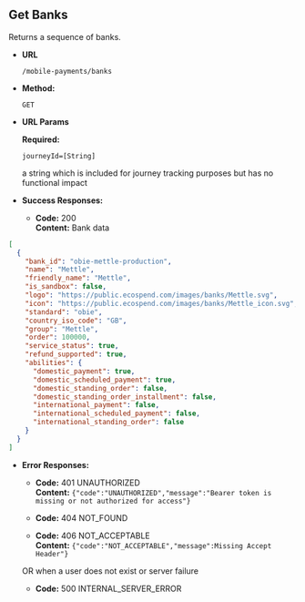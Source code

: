 Get Banks
----
Returns a sequence of banks.

* **URL**

  `/mobile-payments/banks`

* **Method:**

  `GET`

* **URL Params**

  **Required:**

  `journeyId=[String]`

  a string which is included for journey tracking purposes but has no functional impact

* **Success Responses:**

    * **Code:** 200 <br />
      **Content:** Bank data

```json
[
  {
    "bank_id": "obie-mettle-production",
    "name": "Mettle",
    "friendly_name": "Mettle",
    "is_sandbox": false,
    "logo": "https://public.ecospend.com/images/banks/Mettle.svg",
    "icon": "https://public.ecospend.com/images/banks/Mettle_icon.svg",
    "standard": "obie",
    "country_iso_code": "GB",
    "group": "Mettle",
    "order": 100000,
    "service_status": true,
    "refund_supported": true,
    "abilities": {
      "domestic_payment": true,
      "domestic_scheduled_payment": true,
      "domestic_standing_order": false,
      "domestic_standing_order_installment": false,
      "international_payment": false,
      "international_scheduled_payment": false,
      "international_standing_order": false
    }
  }
]
```

* **Error Responses:**

    * **Code:** 401 UNAUTHORIZED <br/>
      **Content:** `{"code":"UNAUTHORIZED","message":"Bearer token is missing or not authorized for access"}`

    * **Code:** 404 NOT_FOUND <br/>

    * **Code:** 406 NOT_ACCEPTABLE <br/>
      **Content:** `{"code":"NOT_ACCEPTABLE","message":Missing Accept Header"}`

  OR when a user does not exist or server failure

    * **Code:** 500 INTERNAL_SERVER_ERROR <br/>




